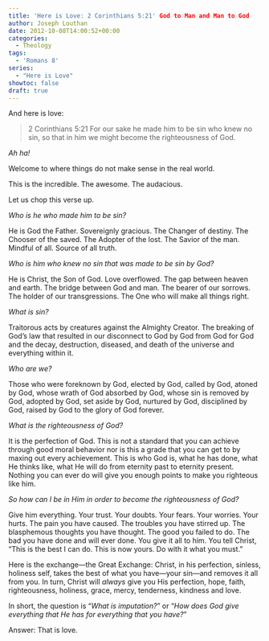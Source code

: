 ```yaml
---
title: 'Here is Love: 2 Corinthians 5:21' God to Man and Man to God
author: Joseph Louthan
date: 2012-10-08T14:00:52+00:00
categories:
  - Theology
tags:
  - 'Romans 8'
series:
  - "Here is Love"
showtoc: false
draft: true
---
```

And here is love:

>2 Corinthians 5:21 For our sake he made him to be sin who knew no sin, so that in him we might become the righteousness of God.

_Ah ha!_

Welcome to where things do not make sense in the real world.

This is the incredible. The awesome. The audacious.

Let us chop this verse up.

_Who is he who made him to be sin?_

He is God the Father. Sovereignly gracious. The Changer of destiny. The Chooser of the saved. The Adopter of the lost. The Savior of the man. Mindful of all. Source of all truth.

_Who is him who knew no sin that was made to be sin by God?_

He is Christ, the Son of God. Love overflowed. The gap between heaven and earth. The bridge between God and man. The bearer of our sorrows. The holder of our transgressions. The One who will make all things right.

_What is sin?_

Traitorous acts by creatures against the Almighty Creator. The breaking of God’s law that resulted in our disconnect to God by God from God for God and the decay, destruction, diseased, and death of the universe and everything within it.

_Who are we?_

Those who were foreknown by God, elected by God, called by God, atoned by God, whose wrath of God absorbed by God, whose sin is removed by God, adopted by God, set aside by God, nurtured by God, disciplined by God, raised by God to the glory of God forever.

_What is the righteousness of God?_

It is the perfection of God. This is not a standard that you can achieve through good moral behavior nor is this a grade that you can get to by maxing out every achievement. This is who God is, what he has done, what He thinks like, what He will do from eternity past to eternity present. Nothing you can ever do will give you enough points to make you righteous like him.

_So how can I be in Him in order to become the righteousness of God?_

Give him everything. Your trust. Your doubts. Your fears. Your worries. Your hurts. The pain you have caused. The troubles you have stirred up. The blasphemous thoughts you have thought. The good you failed to do. The bad you have done and will ever done. You give it all to him. You tell Christ, “This is the best I can do. This is now yours. Do with it what you must.”

Here is the exchange—the Great Exchange: Christ, in his perfection, sinless, holiness self, takes the best of what you have—your sin—and removes it all from you. In turn, Christ will _always_ give you His perfection, hope, faith, righteousness, holiness, grace, mercy, tenderness, kindness and love.

In short, the question is “_What is imputation?_” or “_How does God give everything that He has for everything that you have?_”

Answer: That is love.
